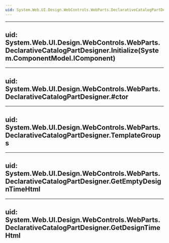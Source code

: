 ```yaml
---
uid: System.Web.UI.Design.WebControls.WebParts.DeclarativeCatalogPartDesigner
---
```


---
uid: System.Web.UI.Design.WebControls.WebParts.DeclarativeCatalogPartDesigner.Initialize(System.ComponentModel.IComponent)
---

---
uid: System.Web.UI.Design.WebControls.WebParts.DeclarativeCatalogPartDesigner.#ctor
---

---
uid: System.Web.UI.Design.WebControls.WebParts.DeclarativeCatalogPartDesigner.TemplateGroups
---

---
uid: System.Web.UI.Design.WebControls.WebParts.DeclarativeCatalogPartDesigner.GetEmptyDesignTimeHtml
---

---
uid: System.Web.UI.Design.WebControls.WebParts.DeclarativeCatalogPartDesigner.GetDesignTimeHtml
---
